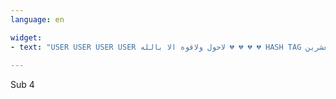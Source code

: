 ```yaml
---
language: en

widget:
- text: "USER USER USER USER لاحول ولاقوه الا بالله 💔 💔 💔 💔 HASH TAG متي يصدر قرار العشرين ! ! ! ! ! !"
 
---
```


Sub 4